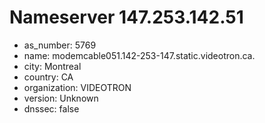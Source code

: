 # Nameserver 147.253.142.51

* as_number: 5769
* name: modemcable051.142-253-147.static.videotron.ca.
* city: Montreal
* country: CA
* organization: VIDEOTRON
* version: Unknown
* dnssec: false
